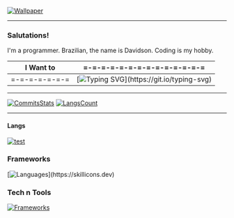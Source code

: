 [![Wallpaper](https://64.media.tumblr.com/69175382a8d086c034593c79c9cacfc2/ae046cdb654d7229-4f/s1280x1920/e4cb80e3bf118c0c0bd3220c09a069af360c0d5a.jpg)]()

---

### Salutations! 

I'm a programmer. Brazilian, the name is Davidson.
Coding is my hobby.

| I Want to | =-=-=-=-=-=-=-=-=-=-=-=-=-= |
| :--: | :--: |
| =-=-=-=-=-=-= | [![Typing SVG](https://readme-typing-svg.demolab.com?font=Fira+Code&weight=200&size=17&duration=1500&pause=500&color=F7F7F7&vCenter=true&random=true&width=200&height=17&lines=Create.;Solve+problems.;Learn+new+things.;Make+the+difference.)](https://git.io/typing-svg) |

---
[![CommitsStats](https://github-readme-stats.vercel.app/api/?username=RockyPHER&count_private=true&theme=dark&hide=issues,stars&showicons=true)]()
[![LangsCount](https://github-readme-stats.vercel.app/api/top-langs/?username=RockyPHER&langs_count=5&layout=compact&theme=dark)]()


---
#### Langs
[![test](https://skillicons.dev/icons?i=ts,js,css,html,cs,rust,java,py,mysql,mongodb,bash)](https://skillicons.dev)
### Frameworks
[![Languages](https://skillicons.dev/icons?i=nodejs,next,react,vite,vitest,tailwind,sass,sqlite,tauri,dotnet,actix,express,prisma,)](https://skillicons.dev)
### Tech n Tools
[![Frameworks](https://skillicons.dev/icons?i=git,discordjs,obsidian,eclipse,vscode,docker,debian,linux,md,vercel)](https://skillicons.dev)



